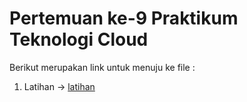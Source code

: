 # Pertemuan ke-9      Praktikum Teknologi Cloud

Berikut merupakan link untuk menuju ke file :

1. Latihan -> [latihan](https://github.com/amharnh/tekn-cloud-computing/blob/master/minggu-09/latihan.md)
